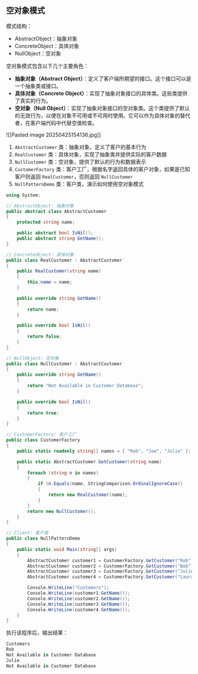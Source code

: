 ## 空对象模式


模式结构：
- AbstractObject：抽象对象
- ConcreteObject：具体对象
- NullObject：空对象

空对象模式包含以下几个主要角色：
- **抽象对象（Abstract Object）**：定义了客户端所期望的接口。这个接口可以是一个抽象类或接口。
- **具体对象（Concrete Object）**：实现了抽象对象接口的具体类。这些类提供了真实的行为。
- **空对象（Null Object）**：实现了抽象对象接口的空对象类。这个类提供了默认的无效行为，以便在对象不可用或不可用时使用。它可以作为具体对象的替代者，在客户端代码中代替空值检查。

![[Pasted image 20250425154136.jpg]]

1. `AbstractCustomer` 类：抽象对象，定义了客户的基本行为
2. `RealCustomer` 类：具体对象，实现了抽象类并提供实际的客户数据
3. `NullCustomer` 类：空对象，提供了默认的行为和数据表示
4. `CustomerFactory` 类：客户工厂，根据名字返回具体的客户对象，如果是已知客户则返回 `RealCustomer`，否则返回 `NullCustomer`
5. `NullPatternDemo` 类：客户类，演示如何使用空对象模式

```cs
using System;

// AbstractObject: 抽象对象
public abstract class AbstractCustomer
{
    protected string name;

    public abstract bool IsNil();
    public abstract string GetName();
}

// ConcreteObject: 具体对象
public class RealCustomer : AbstractCustomer
{
    public RealCustomer(string name)
    {
        this.name = name;
    }

    public override string GetName()
    {
        return name;
    }

    public override bool IsNil()
    {
        return false;
    }
}

// NullObject: 空对象
public class NullCustomer : AbstractCustomer
{
    public override string GetName()
    {
        return "Not Available in Customer Database";
    }

    public override bool IsNil()
    {
        return true;
    }
}

// CustomerFactory: 客户工厂
public class CustomerFactory
{
    public static readonly string[] names = { "Rob", "Joe", "Julie" };

    public static AbstractCustomer GetCustomer(string name)
    {
        foreach (string n in names)
        {
            if (n.Equals(name, StringComparison.OrdinalIgnoreCase))
            {
                return new RealCustomer(name);
            }
        }
        return new NullCustomer();
    }
}

// Client: 客户类
public class NullPatternDemo
{
    public static void Main(string[] args)
    {
        AbstractCustomer customer1 = CustomerFactory.GetCustomer("Rob");
        AbstractCustomer customer2 = CustomerFactory.GetCustomer("Bob");
        AbstractCustomer customer3 = CustomerFactory.GetCustomer("Julie");
        AbstractCustomer customer4 = CustomerFactory.GetCustomer("Laura");

        Console.WriteLine("Customers");
        Console.WriteLine(customer1.GetName());
        Console.WriteLine(customer2.GetName());
        Console.WriteLine(customer3.GetName());
        Console.WriteLine(customer4.GetName());
    }
}
```

执行该程序后，输出结果：
``` cs
Customers
Rob
Not Available in Customer Database
Julie
Not Available in Customer Database
```
